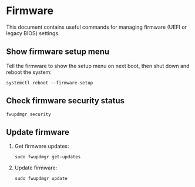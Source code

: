 # Firmware

This document contains useful commands for managing firmware (UEFI or legacy BIOS) settings.

## Show firmware setup menu

Tell the firmware to show the setup menu on next boot, then shut down and reboot the system:

```console
systemctl reboot --firmware-setup
```

## Check firmware security status

```console
fwupdmgr security
```

## Update firmware

1. Get firmware updates:

    ```console
    sudo fwupdmgr get-updates
    ```

1. Update firmware:

    ```console
    sudo fwupdmgr update
    ```
